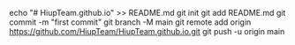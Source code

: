echo "# HiupTeam.github.io" >> README.md
git init
git add README.md
git commit -m "first commit"
git branch -M main
git remote add origin https://github.com/HiupTeam/HiupTeam.github.io.git
git push -u origin main
